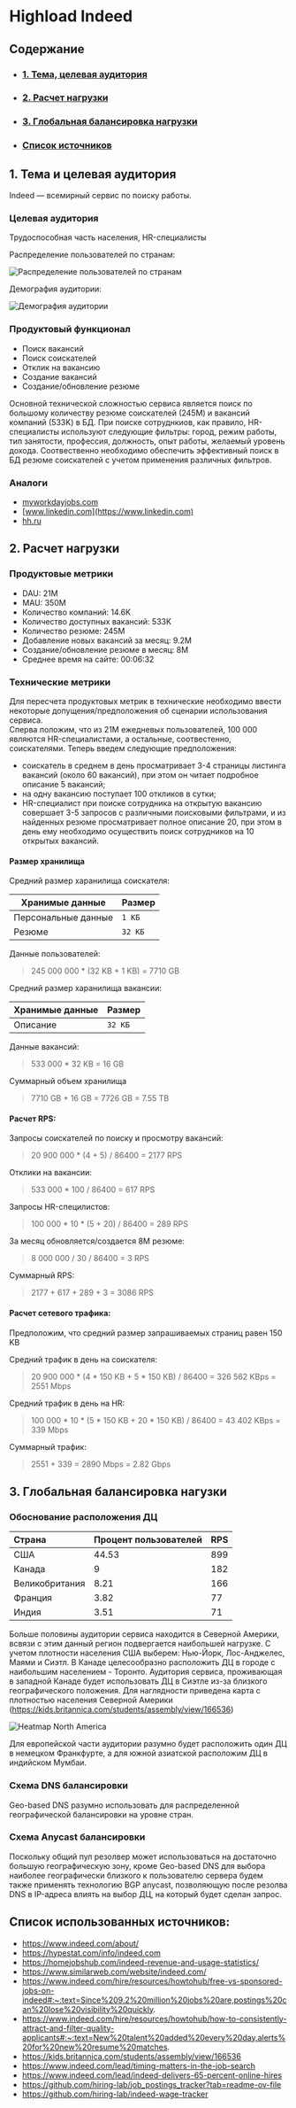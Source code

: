 # Highload Indeed

## Содержание
* ### [1. Тема, целевая аудитория](#1)
* ### [2. Расчет нагрузки](#2)
* ### [3. Глобальная балансировка нагрузки](#3)
* ### [ Список источников ](#sources)

## 1. Тема и целевая аудитория <a name="1"></a>

Indeed — всемирный сервис по поиску работы.

### Целевая аудитория

Трудоспособная часть населения, HR-специалисты

Распределение пользователей по странам:

![Распределение пользователей по странам](images/counry_consumer_distribution.png)

Демография аудитории:

![Демография аудитории](images/demographic_distribution.png)

### Продуктовый функционал
* Поиск вакансий
* Поиск соискателей
* Отклик на вакансию
* Создание вакансий
* Создание/обновление резюме

Основной технической сложностью сервиса является поиск по большому количеству резюме соискателей (245M) и вакансий компаний (533K) в БД. При поиске сотруднкиов, как правило, HR-специалисты используют следующие фильтры: город, режим работы, тип занятости, профессия, должность, опыт работы, желаемый уровень дохода. Соотвественно необходимо обеспечить эффективный поиск в БД резюме соискателей с учетом применения различных фильтров.

### Аналоги
* [myworkdayjobs.com](https://workday.wd5.myworkdayjobs.com/Workday)
* [www.linkedin.com](https://www.linkedin.com)
* [hh.ru](https://hh.ru/)

## 2. Расчет нагрузки <a name="2"></a>

### Продуктовые метрики
* DAU: 21M
* MAU: 350M
* Количество компаний: 14.6K
* Количество доступных вакансий: 533K
* Количество резюме: 245M
* Добавление новых вакансий за месяц: 9.2М
* Создание/обновление резюме в месяц: 8М
* Среднее время на сайте: 00:06:32

### Технические метрики

Для пересчета продуктовых метрик в технические необходимо ввести некоторые допущения/предположения об сценарии использования сервиса.  
Сперва положим, что из 21M ежедневых пользователей, 100 000 являются HR-специалистами, а остальные, соотвестенно, соискателями. 
Теперь введем следующие предположения:
- соискатель в среднем в день просматривает 3-4 страницы листинга вакансий (около 60 вакансий), при этом он читает подробное описание 5 вакансий;
- на одну вакансию поступает 100 откликов в сутки;
- HR-специалист при поиске сотрудника на открытую вакансию совершает 3-5 запросов с различными поисковыми фильтрами, и из найденных резюме просматривает полное описание 20, при этом в день ему необходимо осуществить поиск сотрудников на 10 открытых вакансий.

#### Размер хранилища

Средний размер харанилища соискателя:

| Хранимые данные | Размер |
| --- | --- |
| Персональные данные | `1 КБ` |
| Резюме | `32 KБ` |

Данные пользователей:

> 245 000 000 * (32 KB + 1 KB) = 7710 GB

Средний размер харанилища вакансии:

| Хранимые данные | Размер |
| --- | --- |
| Описание | `32 КБ` |

Данные вакансий:

> 533 000 * 32 KB = 16 GB

Суммарный объем хранилища

> 7710 GB + 16 GB = 7726 GB = 7.55 TB

#### Расчет RPS:

Запросы соискателей по поиску и просмотру вакансий:

> 20 900 000 * (4 + 5) / 86400 =  2177 RPS

Отклики на вакансии:

> 533 000 * 100 / 86400 = 617 RPS

Запросы HR-специлистов:

> 100 000 * 10 * (5 + 20) / 86400 = 289 RPS

За месяц обновляется/создается 8M резюме:

> 8 000 000 / 30 / 86400 = 3 RPS

Суммарный RPS: 

> 2177 + 617 + 289 + 3 = 3086 RPS

#### Расчет сетевого трафика:

Предположим, что средний размер запрашиваемых страниц равен 150 KB

Средний трафик в день на соискателя:

> 20 900 000 * (4 * 150 KB + 5 * 150 KB) / 86400 = 326 562 KBps = 2551 Mbps

Средний трафик в день на HR:

> 100 000 * 10 * (5 * 150 KB + 20 * 150 KB) / 86400 = 43 402 KBps = 339 Mbps 

Суммарный трафик:

> 2551 + 339 = 2890 Mbps = 2.82 Gbps

## 3. Глобальная балансировка нагузки <a name="3"></a>

### Обоснование расположения ДЦ

| Страна            | Процент пользователей |   RPS    |
|:------------------|:----------------------|:---------|
| США               |          44.53        |   899    |
| Канада            |           9           |   182    |
| Великобритания    |         8.21          |   166    |
| Франция           |         3.82          |   77     |
| Индия             |         3.51          |   71     |

Больше половины аудитории сервиса находится в Северной Америки, всвязи с этим данный регион подвергается наибольшей нагрузке. С учетом плотности населения США выберем: Нью-Йорк, Лос-Анджелес, Маями и Сиэтл. В Канаде целесообразно расположить ДЦ в городе с наибольшим населением - Торонто. Аудитория сервиса, проживающая в западной Канаде будет использовать ДЦ в Сиэтле из-за близкого географического положения. Для наглядности приведена карта с плотностью населения Северной Америки (https://kids.britannica.com/students/assembly/view/166536)

![Heatmap North America](images/heatmap_north_america.png)

Для европейской части аудитории разумно будет расположить один ДЦ в немецком Франкфурте, а для южной азиатской расположим ДЦ в индийском Мумбаи.

### Схема DNS балансировки

Geo-based DNS разумно использовать для распределенной географической балансировки на уровне стран. 

### Схема Anycast балансировки

Поскольку общий пул резолвер может использоваться на достаточно большую географическую зону, кроме Geo-based DNS для выбора наиболее географически близкого к пользователю сервера будем также применять технологию BGP anycast, позволяющую после резолва DNS в IP-адреса влиять на выбор ДЦ, на который будет сделан запрос. 

## Список использованных источников: <a name="sources"></a>
* https://www.indeed.com/about/
* https://hypestat.com/info/indeed.com
* https://homejobshub.com/indeed-revenue-and-usage-statistics/
* https://www.similarweb.com/website/indeed.com/
* https://www.indeed.com/hire/resources/howtohub/free-vs-sponsored-jobs-on-indeed#:~:text=Since%209.2%20million%20jobs%20are,postings%20can%20lose%20visibility%20quickly.
* https://www.indeed.com/hire/resources/howtohub/how-to-consistently-attract-and-filter-quality-applicants#:~:text=New%20talent%20added%20every%20day,alerts%20for%20new%20resume%20matches.
* https://kids.britannica.com/students/assembly/view/166536
* https://www.indeed.com/lead/timing-matters-in-the-job-search
* https://www.indeed.com/lead/indeed-delivers-65-percent-online-hires
* https://github.com/hiring-lab/job_postings_tracker?tab=readme-ov-file
* https://github.com/hiring-lab/indeed-wage-tracker
